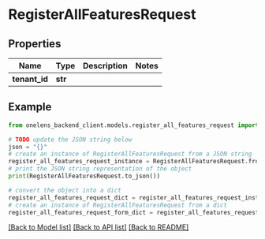 # RegisterAllFeaturesRequest


## Properties

Name | Type | Description | Notes
------------ | ------------- | ------------- | -------------
**tenant_id** | **str** |  | 

## Example

```python
from onelens_backend_client.models.register_all_features_request import RegisterAllFeaturesRequest

# TODO update the JSON string below
json = "{}"
# create an instance of RegisterAllFeaturesRequest from a JSON string
register_all_features_request_instance = RegisterAllFeaturesRequest.from_json(json)
# print the JSON string representation of the object
print(RegisterAllFeaturesRequest.to_json())

# convert the object into a dict
register_all_features_request_dict = register_all_features_request_instance.to_dict()
# create an instance of RegisterAllFeaturesRequest from a dict
register_all_features_request_form_dict = register_all_features_request.from_dict(register_all_features_request_dict)
```
[[Back to Model list]](../README.md#documentation-for-models) [[Back to API list]](../README.md#documentation-for-api-endpoints) [[Back to README]](../README.md)


